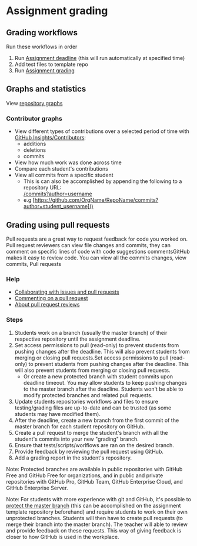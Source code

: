# Assignment grading
## Grading workflows
Run these workflows in order
1. Run [Assignment deadline](../classroom_workflows/assignment_deadline.md) (this will run automatically at specified time)
2. Add test files to template repo
3. Run [Assignment grading](../classroom_workflows/assignment_grading.md)

## Graphs and statistics
View [repository graphs](https://docs.github.com/en/github/visualizing-repository-data-with-graphs/about-repository-graphs)
### Contributor graphs
* View different types of contributions over a selected period of time with [GitHub Insights/Contributors](https://docs.github.com/en/github/visualizing-repository-data-with-graphs/viewing-a-projects-contributors):
    * additions
    * deletions
    * commits
* View how much work was done across time
* Compare each student's contributions
* View all commits from a specific student
    * This is can also be accomplished by appending the following to a repository URL: <br>[/commits?author=username]()
    * e.g [https://github.com/OrgName/RepoName/commits?author=student_username]()

## Grading using pull requests
Pull requests are a great way to request feedback for code you worked on. Pull request reviewers can view file changes and commits, they can comment on specific lines of code with code suggestions commentsGitHub makes it easy to review code. You can view all the commits changes, view commits, Pull requests

### Help
* [Collaborating with issues and pull requests](https://docs.github.com/en/github/collaborating-with-issues-and-pull-requests)
* [Commenting on a pull request](https://docs.github.com/en/github/collaborating-with-issues-and-pull-requests/commenting-on-a-pull-request#about-pull-request-comments)
* [About pull request reviews](https://docs.github.com/en/github/collaborating-with-issues-and-pull-requests/about-pull-request-reviews)

### Steps
1. Students work on a branch (usually the master branch) of their respective repository until the assignment deadline.
2. Set access permissions to pull (read-only) to prevent students from pushing changes after the deadline. This will also prevent students from merging or closing pull requests.Set access permissions to pull (read-only) to prevent students from pushing changes after the deadline. This will also prevent students from merging or closing pull requests.
    * Or create a new protected branch with student commits upon deadline timeout. You may allow students to keep pushing changes to the master branch after the deadline. Students won't be able to modify protected branches and related pull requests.
3. Update students repositories workflows and files to ensure testing/grading files are up-to-date and can be trusted (as some students may have modified them).
2. After the deadline, create a new branch from the first commit of the master branch for each student repository on GitHub.
4. Create a pull request to merge the student's branch with all the student's commits into your new "grading" branch.
5. Ensure that tests/scripts/worlflows are ran on the desired branch.
6. Provide feedback by reviewing the pull request using GitHub.
7. Add a grading report in the student's repository.

Note: Protected branches are available in public repositories with GitHub Free and GitHub Free for organizations, and in public and private repositories with GitHub Pro, GitHub Team, GitHub Enterprise Cloud, and GitHub Enterprise Server.

Note: For students with more experience with git and GitHub, it's possible to [protect the master branch](https://docs.github.com/en/github/administering-a-repository/configuring-protected-branches) (this can be accomplished on the assignment template repository beforehand) and require students to work on their own unprotected branches. Students will then have to create pull requests (to merge their branch into the master branch). The teacher will able to review and provide feedback on these requests. This way of giving feedback is closer to how GitHub is used in the workplace.
